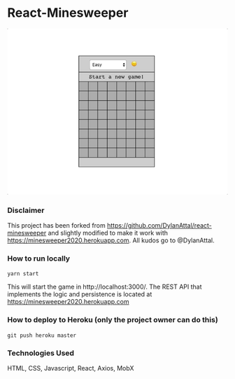 # React-Minesweeper

<p align="center">
<img src="src/giphy-react-minesweeper.gif">
</p>

### Disclaimer

This project has been forked from https://github.com/DylanAttal/react-minesweeper and slightly modified to make it work
with https://minesweeper2020.herokuapp.com. All kudos go to @DylanAttal.

### How to run locally

```shell
yarn start
```
This will start the game in http://localhost:3000/. The REST API that implements the logic and persistence is located at
https://minesweeper2020.herokuapp.com

### How to deploy to Heroku (only the project owner can do this)

```shell script
git push heroku master
```

### Technologies Used

HTML, CSS, Javascript, React, Axios, MobX
